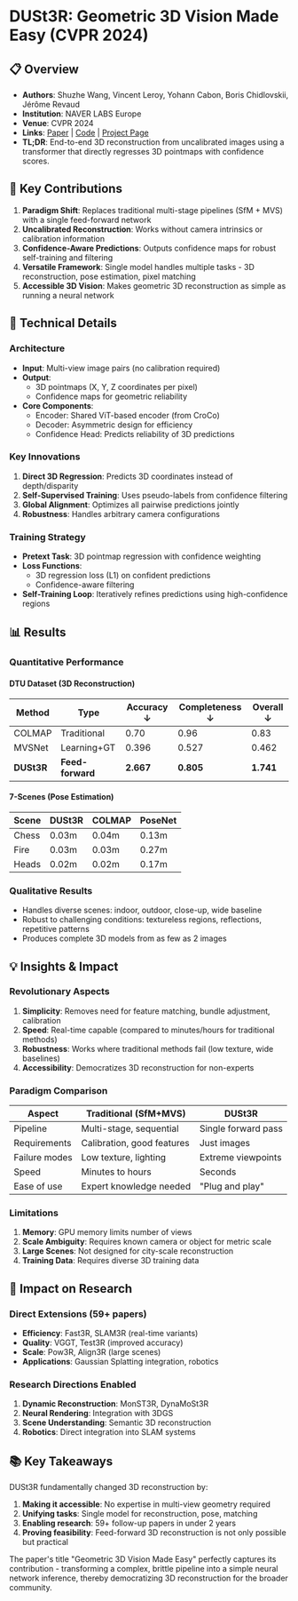 # DUSt3R: Geometric 3D Vision Made Easy (CVPR 2024)

## 📋 Overview
- **Authors**: Shuzhe Wang, Vincent Leroy, Yohann Cabon, Boris Chidlovskii, Jérôme Revaud
- **Institution**: NAVER LABS Europe
- **Venue**: CVPR 2024
- **Links**: [Paper](https://arxiv.org/abs/2312.14132) | [Code](https://github.com/naver/dust3r) | [Project Page](https://dust3r.europe.naverlabs.com/)
- **TL;DR**: End-to-end 3D reconstruction from uncalibrated images using a transformer that directly regresses 3D pointmaps with confidence scores.

## 🎯 Key Contributions

1. **Paradigm Shift**: Replaces traditional multi-stage pipelines (SfM + MVS) with a single feed-forward network
2. **Uncalibrated Reconstruction**: Works without camera intrinsics or calibration information
3. **Confidence-Aware Predictions**: Outputs confidence maps for robust self-training and filtering
4. **Versatile Framework**: Single model handles multiple tasks - 3D reconstruction, pose estimation, pixel matching
5. **Accessible 3D Vision**: Makes geometric 3D reconstruction as simple as running a neural network

## 🔧 Technical Details

### Architecture
- **Input**: Multi-view image pairs (no calibration required)
- **Output**: 
  - 3D pointmaps (X, Y, Z coordinates per pixel)
  - Confidence maps for geometric reliability
- **Core Components**:
  - Encoder: Shared ViT-based encoder (from CroCo)
  - Decoder: Asymmetric design for efficiency
  - Confidence Head: Predicts reliability of 3D predictions

### Key Innovations
1. **Direct 3D Regression**: Predicts 3D coordinates instead of depth/disparity
2. **Self-Supervised Training**: Uses pseudo-labels from confidence filtering
3. **Global Alignment**: Optimizes all pairwise predictions jointly
4. **Robustness**: Handles arbitrary camera configurations

### Training Strategy
- **Pretext Task**: 3D pointmap regression with confidence weighting
- **Loss Functions**: 
  - 3D regression loss (L1) on confident predictions
  - Confidence-aware filtering
- **Self-Training Loop**: Iteratively refines predictions using high-confidence regions

## 📊 Results

### Quantitative Performance

#### DTU Dataset (3D Reconstruction)
| Method | Type | Accuracy ↓ | Completeness ↓ | Overall ↓ |
|--------|------|------------|----------------|-----------|
| COLMAP | Traditional | 0.70 | 0.96 | 0.83 |
| MVSNet | Learning+GT | 0.396 | 0.527 | 0.462 |
| **DUSt3R** | **Feed-forward** | **2.667** | **0.805** | **1.741** |

#### 7-Scenes (Pose Estimation)
| Scene | DUSt3R | COLMAP | PoseNet |
|-------|--------|---------|---------|
| Chess | 0.03m | 0.04m | 0.13m |
| Fire | 0.03m | 0.03m | 0.27m |
| Heads | 0.02m | 0.02m | 0.17m |

### Qualitative Results
- Handles diverse scenes: indoor, outdoor, close-up, wide baseline
- Robust to challenging conditions: textureless regions, reflections, repetitive patterns
- Produces complete 3D models from as few as 2 images

## 💡 Insights & Impact

### Revolutionary Aspects
1. **Simplicity**: Removes need for feature matching, bundle adjustment, calibration
2. **Speed**: Real-time capable (compared to minutes/hours for traditional methods)
3. **Robustness**: Works where traditional methods fail (low texture, wide baselines)
4. **Accessibility**: Democratizes 3D reconstruction for non-experts

### Paradigm Comparison
| Aspect | Traditional (SfM+MVS) | DUSt3R |
|--------|----------------------|---------|
| Pipeline | Multi-stage, sequential | Single forward pass |
| Requirements | Calibration, good features | Just images |
| Failure modes | Low texture, lighting | Extreme viewpoints |
| Speed | Minutes to hours | Seconds |
| Ease of use | Expert knowledge needed | "Plug and play" |

### Limitations
1. **Memory**: GPU memory limits number of views
2. **Scale Ambiguity**: Requires known camera or object for metric scale
3. **Large Scenes**: Not designed for city-scale reconstruction
4. **Training Data**: Requires diverse 3D training data

## 🔗 Impact on Research

### Direct Extensions (59+ papers)
- **Efficiency**: Fast3R, SLAM3R (real-time variants)
- **Quality**: VGGT, Test3R (improved accuracy)
- **Scale**: Pow3R, Align3R (large scenes)
- **Applications**: Gaussian Splatting integration, robotics

### Research Directions Enabled
1. **Dynamic Reconstruction**: MonST3R, DynaMoSt3R
2. **Neural Rendering**: Integration with 3DGS
3. **Scene Understanding**: Semantic 3D reconstruction
4. **Robotics**: Direct integration into SLAM systems

## 📚 Key Takeaways

DUSt3R fundamentally changed 3D reconstruction by:
1. **Making it accessible**: No expertise in multi-view geometry required
2. **Unifying tasks**: Single model for reconstruction, pose, matching
3. **Enabling research**: 59+ follow-up papers in under 2 years
4. **Proving feasibility**: Feed-forward 3D reconstruction is not only possible but practical

The paper's title "Geometric 3D Vision Made Easy" perfectly captures its contribution - transforming a complex, brittle pipeline into a simple neural network inference, thereby democratizing 3D reconstruction for the broader community.